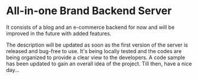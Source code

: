 # All-in-one Brand Backend Server

It consists of a blog and an e-commerce backend for now and will be improved in the future with added features.

The description will be updated as soon as the first version of the server is released and bug-free to use. It's being locally tested and the codes are being organized to provide a clear view to the developers. A code sample has been updated to gain an overall idea of the project. Till then, have a nice day...
